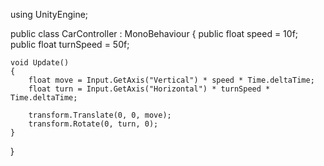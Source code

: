 using UnityEngine;

public class CarController : MonoBehaviour
{
    public float speed = 10f;
    public float turnSpeed = 50f;

    void Update()
    {
        float move = Input.GetAxis("Vertical") * speed * Time.deltaTime;
        float turn = Input.GetAxis("Horizontal") * turnSpeed * Time.deltaTime;

        transform.Translate(0, 0, move);
        transform.Rotate(0, turn, 0);
    }
}
